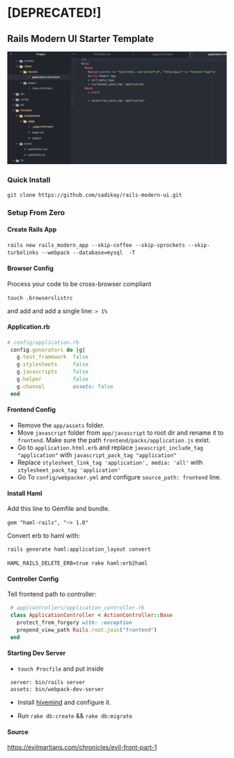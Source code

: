 # [DEPRECATED!]
## Rails Modern UI Starter Template
![Schema](https://raw.githubusercontent.com/sadikay/rails-modern-ui/master/public/modernist.png?token=AIE99TZIkj-hjo186CFGGxpS8-f025J3ks5aXw4uwA%3D%3D)

### Quick Install
```
git clone https://github.com/sadikay/rails-modern-ui.git
```
### Setup From Zero
#### Create Rails App
 `rails new rails_modern_app --skip-coffee --skip-sprockets --skip-turbolinks --webpack --database=mysql  -T`

#### Browser Config
 Process your code to be cross-browser compliant

 `touch .browserslistrc`

 and add and add a single line: `> 1%`

#### Application.rb

 ```ruby
 # config/application.rb
  config.generators do |g|
    g.test_framework  false
    g.stylesheets     false
    g.javascripts     false
    g.helper          false
    g.channel         assets: false
  end
 ```

#### Frontend Config
 * Remove the `app/assets` folder.
 * Move `javascript` folder from `app/javascript` to root dir and rename it to `frontend`. Make sure the path `frontend/packs/application.js` exist.
 * Go to `application.html.erb` and replace `javascript_include_tag "application"` with `javascript_pack_tag "application"`
 * Replace `stylesheet_link_tag 'application', media: 'all'` with `stylesheet_pack_tag 'application'`
 * Go To `config/webpacker.yml` and configure `source_path: frontend` line.

#### Install Haml
 Add this line to Gemfile and bundle.

 ` gem "haml-rails", "~> 1.0" `

 Convert erb to haml with:
 ```
 rails generate haml:application_layout convert

 HAML_RAILS_DELETE_ERB=true rake haml:erb2haml
 ```

#### Controller Config
 Tell frontend path to controller:
 ```ruby
  # app/controllers/application_controller.rb
  class ApplicationController < ActionController::Base
    protect_from_forgery with: :exception
    prepend_view_path Rails.root.join("frontend")
  end
 ```

#### Starting Dev Server
 * `touch Procfile` and put inside
  ```
   server: bin/rails server
   assets: bin/webpack-dev-server
  ```

 * Install  [hivemind](https://github.com/DarthSim/hivemind) and configure it.

 * Run `rake db:create` && `rake db:migrate`

#### Source
 https://evilmartians.com/chronicles/evil-front-part-1
